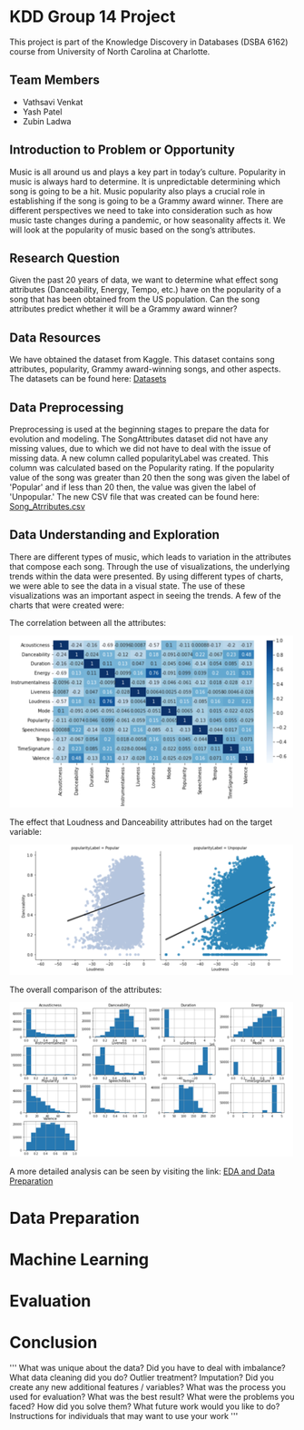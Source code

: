 # KDD Group 14 Project
This project is part of the Knowledge Discovery in Databases (DSBA 6162) course from University of North Carolina at Charlotte.

## Team Members
- Vathsavi Venkat
- Yash Patel
- Zubin Ladwa

## Introduction to Problem or Opportunity
Music is all around us and plays a key part in today’s culture. Popularity in music is always hard to determine. It is unpredictable determining which song is going to be a hit. Music popularity also plays a crucial role in establishing if the song is going to be a Grammy award winner. There are different perspectives we need to take into consideration such as how music taste changes during a pandemic, or how seasonality affects it. We will look at the popularity of music based on the song’s attributes.

## Research Question
Given the past 20 years of data, we want to determine what effect song attributes (Danceability, Energy, Tempo, etc.) have on the popularity of a song that has been obtained from the US population. Can the song attributes predict whether it will be a Grammy award winner?

## Data Resources
We have obtained the dataset from Kaggle. This dataset contains song attributes, popularity, Grammy award-winning songs, and other aspects. The datasets can be found here: [Datasets](https://github.com/yashapatel131/KDD_GroupProject/blob/main/Data)

## Data Preprocessing
Preprocessing is used at the beginning stages to prepare the data for evolution and modeling. The SongAttributes dataset did not have any missing values, due to which we did not have to deal with the issue of missing data. A new column called popularityLabel was created. This column was calculated based on the Popularity rating. If the popularity value of the song was greater than 20 then the song was given the label of 'Popular' and if less than 20 then, the value was given the label of 'Unpopular.' The new CSV file that was created can be found here: [Song_Atrributes.csv](https://github.com/yashapatel131/KDD_GroupProject/blob/main/Data/Song_Attributes.csv)

## Data Understanding and Exploration
There are different types of music, which leads to variation in the attributes that compose each song. Through the use of visualizations, the underlying trends within the data were presented. By using different types of charts, we were able to see the data in a visual state. The use of these visualizations was an important aspect in seeing the trends. A few of the charts that were created were:

The correlation between all the attributes:

<img src="Image/Corr.png" width= "500">

The effect that Loudness and  Danceability attributes had on the target variable:

<img src="Image/Comp.png" width= "500">

The overall comparison of the attributes:

<img src="Image/histo.png" width= "500">

A more detailed analysis can be seen by visiting the link: [EDA and Data Preparation](https://github.com/yashapatel131/KDD_GroupProject/blob/main/src/EDA_and_DataPrep.ipynb)

# Data Preparation

# Machine Learning

# Evaluation

# Conclusion
''' What was unique about the data?  Did you have to deal with imbalance? What data cleaning did you do? Outlier treatment?  Imputation?
    Did you create any new additional features / variables?
    What was the process you used for evaluation?  What was the best result?
    What were the problems you faced? How did you solve them?
    What future work would you like to do? 
    Instructions for individuals that may want to use your work '''
